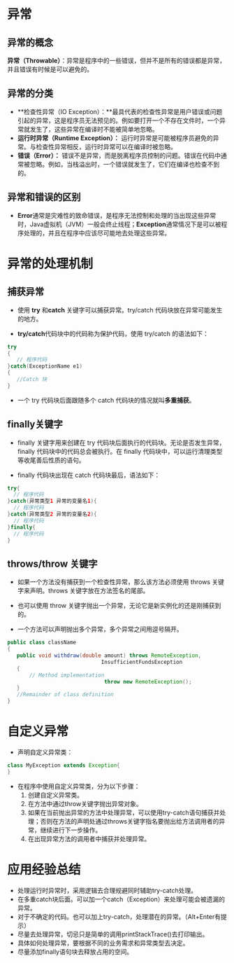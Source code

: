 # 异常

## 异常的概念

**异常（Throwable）**：异常是程序中的一些错误，但并不是所有的错误都是异常，并且错误有时候是可以避免的。

## 异常的分类

- **检查性异常（IO Exception）：**最具代表的检查性异常是用户错误或问题引起的异常，这是程序员无法预见的。例如要打开一个不存在文件时，一个异常就发生了，这些异常在编译时不能被简单地忽略。
- **运行时异常（Runtime Exception）：** 运行时异常是可能被程序员避免的异常。与检查性异常相反，运行时异常可以在编译时被忽略。
- **错误（Error）：** 错误不是异常，而是脱离程序员控制的问题。错误在代码中通常被忽略。例如，当栈溢出时，一个错误就发生了，它们在编译也检查不到的。

## 异常和错误的区别

- **Error**通常是灾难性的致命错误，是程序无法控制和处理的当出现这些异常时，Java虚拟机（JVM）一般会终止线程；**Exception**通常情况下是可以被程序处理的，并且在程序中应该尽可能地去处理这些异常。

# 异常的处理机制

## 捕获异常

- 使用 **try** 和**catch** 关键字可以捕获异常。try/catch 代码块放在异常可能发生的地方。

- **try/catch**代码块中的代码称为保护代码，使用 try/catch 的语法如下：

```java
try
{
   // 程序代码
}catch(ExceptionName e1)
{
   //Catch 块
}
```

- 一个 try 代码块后面跟随多个 catch 代码块的情况就叫**多重捕获**。

## finally关键字

- finally 关键字用来创建在 try 代码块后面执行的代码块。无论是否发生异常，finally 代码块中的代码总会被执行。在 finally 代码块中，可以运行清理类型等收尾善后性质的语句。

- finally 代码块出现在 catch 代码块最后，语法如下：

```java
try{
  // 程序代码
}catch(异常类型1 异常的变量名1){
  // 程序代码
}catch(异常类型2 异常的变量名2){
  // 程序代码
}finally{
  // 程序代码
}
```

## throws/throw 关键字

- 如果一个方法没有捕获到一个检查性异常，那么该方法必须使用 throws 关键字来声明。throws 关键字放在方法签名的尾部。

- 也可以使用 throw 关键字抛出一个异常，无论它是新实例化的还是刚捕获到的。

- 一个方法可以声明抛出多个异常，多个异常之间用逗号隔开。

```java
public class className
{
   public void withdraw(double amount) throws RemoteException,
                              InsufficientFundsException
   {
       // Method implementation
                               throw new RemoteException();
   }
   //Remainder of class definition
}
```

# 自定义异常
- 声明自定义异常类：
```java
class MyException extends Exception{
}
```
- 在程序中使用自定义异常类，分为以下步骤：
  1. 创建自定义异常类。
  2. 在方法中通过throw关键字抛出异常对象。
  3. 如果在当前抛出异常的方法中处理异常，可以使用try-catch语句捕获并处理；否则在方法的声明处通过throws关键字指名要抛出给方法调用者的异常，继续进行下一步操作。
  4. 在出现异常方法的调用者中捕获并处理异常。
# 应用经验总结

- 处理运行时异常时，采用逻辑去合理规避同时辅助try-catch处理。
- 在多重catch块后面。可以加一个catch（Exception）来处理可能会被遗漏的异常。
- 对于不确定的代码。也可以加上try-catch，处理潜在的异常。（Alt+Enter有提示）
- 尽量去处理异常，切忌只是简单的调用printStackTrace()去打印输出。
- 具体如何处理异常，要根据不同的业务需求和异常类型去决定。
- 尽量添加finally语句块去释放占用的空间。